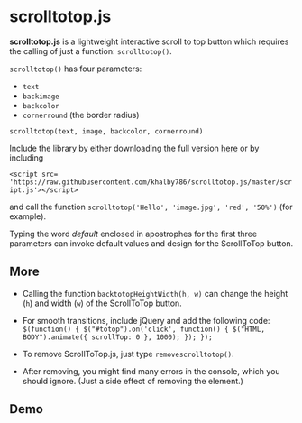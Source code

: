 # scrolltotop.js

<b>scrolltotop.js</b> is a lightweight interactive scroll to top button which requires the calling of just a function: ```scrolltotop()```.

```scrolltotop()``` has four parameters:
* ```text```
* ```backimage```
* ```backcolor```
* ```cornerround``` (the border radius)

```scrolltotop(text, image, backcolor, cornerround)```

Include the library by either downloading the full version [here](https://raw.githubusercontent.com/khalby786/scrolltotop.js/master/script.js) or by including 

```<script src= 'https://raw.githubusercontent.com/khalby786/scrolltotop.js/master/script.js'></script>```

and call the function ```scrolltotop('Hello', 'image.jpg', 'red', '50%')``` (for example).

Typing the word _default_ enclosed in apostrophes for the first three parameters can invoke default values and design for the ScrollToTop button.

## More

* Calling the function ```backtotopHeightWidth(h, w)``` can change the height (```h```) and width (```w```) of the ScrollToTop button.

* For smooth transitions, include jQuery and add the following code:
  ```$(function() { $("#totop").on('click', function() { $("HTML, BODY").animate({ scrollTop: 0 }, 1000); }); });```

* To remove ScrollToTop.js, just type ```removescrolltotop()```.

* After removing, you might find many errors in the console, which you should ignore. (Just a side effect of removing the element.)

## Demo


  